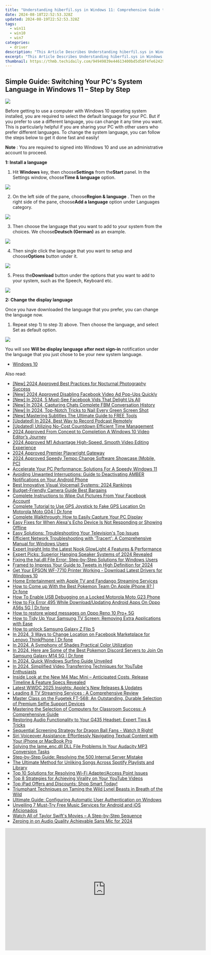 ```yaml
---
title: "Understanding hiberfil.sys in Windows 11: Comprehensive Guide to Deletion"
date: 2024-08-18T22:52:53.328Z
updated: 2024-08-19T22:52:53.328Z
tags:
  - win11
  - win10
  - win7
categories:
  - driver
description: "This Article Describes Understanding hiberfil.sys in Windows 11: Comprehensive Guide to Deletion"
excerpt: "This Article Describes Understanding hiberfil.sys in Windows 11: Comprehensive Guide to Deletion"
thumbnail: https://thmb.techidaily.com/94949839e44613400bd5d58f4fe6242909222f90165f20a133ed7c6cab443aea.png
---
```


## Simple Guide: Switching Your PC's System Language in Windows 11 – Step by Step

![](https://images.drivereasy.com/wp-content/uploads/2016/12/img_5860b3b1da273-600x408.jpg)
  
 Before getting to use a computer with Windows 10 operating system installed, you are required to select the default language for your PC. But if you prefer to use a different language, you can change it any time you want. This is particularly helpful if you are sharing your PC with other users who prefer different languages. To change the system language, you can follow the steps below to get it done fast and easily!
  
**Note** : You are required to signed into Windows 10 and use an administrative account to proceed.
  
**1: Install a language**
  
 1) Hit **Windows** key, then choose**Settings** from the**Start** panel. In the Settings window, choose**Time & language** option.
  
![](https://images.drivereasy.com/wp-content/uploads/2016/12/img_5860b5b15b8b1-600x461.jpg)

 2) On the left side of the pane, choose**Region & language** . Then on the right side of the pane, choose**Add a language** option under Languages category.

![](https://images.drivereasy.com/wp-content/uploads/2016/12/img_5860b59fdc7c1-600x495.jpg)
  
 3) Then choose the language that you want to add to your system from the choices. We choose**Deutsch (German)** as an example.
  
![](https://images.drivereasy.com/wp-content/uploads/2016/12/img_5860c58dd9435-600x504.jpg)
  
 4) Then single click the language that you want to setup and choose**Options** button under it.  
  
![](https://images.drivereasy.com/wp-content/uploads/2016/12/img_5860b6898c198-600x498.jpg)
  
 5) Press the**Download** button under the options that you want to add to your system, such as the Speech, Keyboard etc.
  
![](https://images.drivereasy.com/wp-content/uploads/2016/12/img_5860c737317b3-600x501.jpg)
  
**2: Change the display language**
  
 Once you have downloaded the language that you prefer, you can change the language now.
  
 1) Repeat step 1) to step 3) above. Then choose the language, and select Set as default option.
  
![](https://images.drivereasy.com/wp-content/uploads/2016/12/img_5860ca0636ea1-600x504.jpg)
  
 You will see **Will be display language after next sign-in** notification under the language that you just chose to be your new system language.

* [Windows 10](https://tools.techidaily.com/drivereasy/download/)

<ins class="adsbygoogle"
     style="display:block"
     data-ad-format="autorelaxed"
     data-ad-client="ca-pub-7571918770474297"
     data-ad-slot="1223367746"></ins>



<ins class="adsbygoogle"
     style="display:block"
     data-ad-client="ca-pub-7571918770474297"
     data-ad-slot="8358498916"
     data-ad-format="auto"
     data-full-width-responsive="true"></ins>

<span class="atpl-alsoreadstyle">Also read:</span>
<div><ul>
<li><a href="https://desktop-recording.techidaily.com/new-2024-approved-best-practices-for-nocturnal-photography-success/"><u>[New] 2024 Approved  Best Practices for Nocturnal Photography Success</u></a></li>
<li><a href="https://facebook-video-recording.techidaily.com/new-2024-approved-disabling-facebook-video-ad-pop-ups-quickly/"><u>[New] 2024 Approved  Disabling Facebook Video Ad Pop-Ups Quickly</u></a></li>
<li><a href="https://facebook-video-content.techidaily.com/new-in-2024-5-must-see-facebook-vids-that-delight-us-all/"><u>[New] In 2024, 5 Must-See Facebook Vids That Delight Us All</u></a></li>
<li><a href="https://screen-activity-recording.techidaily.com/new-in-2024-capturing-chats-complete-fbm-conversation-history/"><u>[New] In 2024, Capturing Chats  Complete FBM Conversation History</u></a></li>
<li><a href="https://fox-friendly.techidaily.com/new-in-2024-top-notch-tricks-to-nail-every-green-screen-shot/"><u>[New] In 2024, Top-Notch Tricks to Nail Every Green Screen Shot</u></a></li>
<li><a href="https://extra-skills.techidaily.com/new-mastering-subtitles-the-ultimate-guide-to-free-tools/"><u>[New] Mastering Subtitles  The Ultimate Guide to FREE Tools</u></a></li>
<li><a href="https://digital-screen-recording.techidaily.com/updated-in-2024-best-way-to-record-podcast-remotely/"><u>[Updated] In 2024, Best Way to Record Podcast Remotely</u></a></li>
<li><a href="https://fox-boxes.techidaily.com/updated-utilizing-no-cost-countdown-efficient-time-management/"><u>[Updated] Utilizing No-Cost Countdown  Efficient Time Management</u></a></li>
<li><a href="https://some-techniques.techidaily.com/2024-approved-from-concept-to-completion-a-windows-10-video-editors-journey/"><u>2024 Approved  From Concept to Completion  A Windows 10 Video Editor’s Journey</u></a></li>
<li><a href="https://extra-approaches.techidaily.com/2024-approved-m1-advantage-high-speed-smooth-video-editing-experience/"><u>2024 Approved  M1 Advantage  High-Speed, Smooth Video Editing Experience</u></a></li>
<li><a href="https://fox-links.techidaily.com/2024-approved-premier-playwright-gateway/"><u>2024 Approved  Premier Playwright Gateway</u></a></li>
<li><a href="https://fox-http.techidaily.com/2024-approved-speedy-tempo-change-software-showcase-mobile-pc/"><u>2024 Approved  Speedy Tempo Change Software Showcase (Mobile, PC)</u></a></li>
<li><a href="https://tech-renaissance.techidaily.com/accelerate-your-pc-performance-solutions-for-a-speedy-windows-11/"><u>Accelerate Your PC Performance: Solutions For A Speedy Windows 11</u></a></li>
<li><a href="https://tech-renaissance.techidaily.com/avoiding-unwanted-interruptions-guide-to-deactivating-amber-notifications-on-your-android-phone/"><u>Avoiding Unwanted Interruptions: Guide to Deactivating AMBER Notifications on Your Android Phone</u></a></li>
<li><a href="https://tech-renaissance.techidaily.com/best-innovative-visual-voicemail-systems-2024-rankings/"><u>Best Innovative Visual Voicemail Systems: 2024 Rankings</u></a></li>
<li><a href="https://extra-tips.techidaily.com/budget-friendly-camera-guide-best-bargains/"><u>Budget-Friendly Camera Guide  Best Bargains</u></a></li>
<li><a href="https://tech-renaissance.techidaily.com/complete-instructions-to-wipe-out-pictures-from-your-facebook-account/"><u>Complete Instructions to Wipe Out Pictures From Your Facebook Account</u></a></li>
<li><a href="https://fake-location.techidaily.com/complete-tutorial-to-use-gps-joystick-to-fake-gps-location-on-motorola-moto-g04-drfone-by-drfone-virtual-android/"><u>Complete Tutorial to Use GPS Joystick to Fake GPS Location On Motorola Moto G04 | Dr.fone</u></a></li>
<li><a href="https://tech-renaissance.techidaily.com/complete-walkthrough-how-to-easily-capture-your-pc-display/"><u>Complete Walkthrough: How to Easily Capture Your PC Display</u></a></li>
<li><a href="https://tech-renaissance.techidaily.com/easy-fixes-for-when-alexas-echo-device-is-not-responding-or-showing-offline/"><u>Easy Fixes for When Alexa's Echo Device Is Not Responding or Showing Offline</u></a></li>
<li><a href="https://tech-renaissance.techidaily.com/easy-solutions-troubleshooting-your-televisions-top-issues/"><u>Easy Solutions: Troubleshooting Your Television's Top Issues</u></a></li>
<li><a href="https://tech-renaissance.techidaily.com/efficient-network-troubleshooting-with-tracert-a-comprehensive-manual-for-windows-users/"><u>Efficient Network Troubleshooting with 'Tracert': A Comprehensive Manual for Windows Users</u></a></li>
<li><a href="https://buynow-tips.techidaily.com/expert-insight-into-the-latest-nook-glowlight-4-features-and-performance/"><u>Expert Insight Into the Latest Nook GlowLight 4 Features & Performance</u></a></li>
<li><a href="https://tech-renaissance.techidaily.com/expert-picks-superior-hanging-speaker-systems-of-2024-revealed/"><u>Expert Picks: Superior Hanging Speaker Systems of 2024 Revealed</u></a></li>
<li><a href="https://tech-renaissance.techidaily.com/fixing-the-haldll-file-error-step-by-step-solutions-for-windows-users/"><u>Fixing the hal.dll File Error: Step-by-Step Solutions for Windows Users</u></a></li>
<li><a href="https://twitter-videos.techidaily.com/framed-to-impress-your-guide-to-tweets-in-high-definition-for-2024/"><u>Framed to Impress  Your Guide to Tweets in High Definition for 2024</u></a></li>
<li><a href="https://win-dash.techidaily.com/get-your-epson-wf-7710-printer-working-download-latest-drivers-for-windows-10/"><u>Get Your EPSON WF-7710 Printer Working - Download Latest Drivers for Windows 10</u></a></li>
<li><a href="https://tech-renaissance.techidaily.com/home-entertainment-with-apple-tv-and-fandango-streaming-services/"><u>Home Entertainment with Apple TV and Fandango Streaming Services</u></a></li>
<li><a href="https://ios-pokemon-go.techidaily.com/how-to-come-up-with-the-best-pokemon-team-on-apple-iphone-8-drfone-by-drfone-virtual-ios/"><u>How to Come up With the Best Pokemon Team On Apple iPhone 8? | Dr.fone</u></a></li>
<li><a href="https://android-unlock.techidaily.com/how-to-enable-usb-debugging-on-a-locked-motorola-moto-g23-phone-by-drfone-android/"><u>How To Enable USB Debugging on a Locked Motorola Moto G23 Phone</u></a></li>
<li><a href="https://change-location.techidaily.com/how-to-fix-error-495-while-downloadupdating-android-apps-on-oppo-a56s-5g-drfone-by-drfone-fix-android-problems-fix-android-problems/"><u>How to Fix Error 495 While Download/Updating Android Apps On Oppo A56s 5G | Dr.fone</u></a></li>
<li><a href="https://blog-min.techidaily.com/how-to-restore-wiped-messages-on-oppo-reno-10-proplus-5g-by-fonelab-android-recover-messages/"><u>How to restore wiped messages on Oppo Reno 10 Pro+ 5G</u></a></li>
<li><a href="https://tech-renaissance.techidaily.com/how-to-tidy-up-your-samsung-tv-screen-removing-extra-applications-with-ease/"><u>How to Tidy Up Your Samsung TV Screen: Removing Extra Applications with Ease</u></a></li>
<li><a href="https://review-topics.techidaily.com/how-to-unlock-samsung-galaxy-z-flip-5-by-drfone-android-unlock-android-unlock/"><u>How to unlock Samsung Galaxy Z Flip 5</u></a></li>
<li><a href="https://fake-location.techidaily.com/in-2024-3-ways-to-change-location-on-facebook-marketplace-for-lenovo-thinkphone-drfone-by-drfone-virtual-android/"><u>In 2024, 3 Ways to Change Location on Facebook Marketplace for Lenovo ThinkPhone | Dr.fone</u></a></li>
<li><a href="https://extra-tips.techidaily.com/in-2024-a-symphony-of-shades-practical-color-utilization/"><u>In 2024, A Symphony of Shades  Practical Color Utilization</u></a></li>
<li><a href="https://change-location.techidaily.com/in-2024-here-are-some-of-the-best-pokemon-discord-servers-to-join-on-samsung-galaxy-m14-5g-drfone-by-drfone-virtual-android/"><u>In 2024, Here are Some of the Best Pokemon Discord Servers to Join On Samsung Galaxy M14 5G | Dr.fone</u></a></li>
<li><a href="https://extra-skills.techidaily.com/in-2024-quick-windows-surfing-guide-unveiled/"><u>In 2024, Quick Windows Surfing Guide Unveiled</u></a></li>
<li><a href="https://youtube-data.techidaily.com/24-simplified-video-transferring-techniques-for-youtube-enthusiasts/"><u>In 2024, Simplified Video Transferring Techniques for YouTube Enthusiasts</u></a></li>
<li><a href="https://tech-renaissance.techidaily.com/inside-look-at-the-new-m4-mac-mini-anticipated-costs-release-timeline-and-feature-specs-revealed/"><u>Inside Look at the New M4 Mac Mini – Anticipated Costs, Release Timeline & Feature Specs Revealed</u></a></li>
<li><a href="https://tech-renaissance.techidaily.com/latest-wwdc-2025-insights-apples-new-releases-and-updates/"><u>Latest WWDC 2025 Insights: Apple's New Releases & Updates</u></a></li>
<li><a href="https://tech-renaissance.techidaily.com/leading-8-tv-streaming-services-a-comprehensive-review/"><u>Leading 8 TV Streaming Services : A Comprehensive Review</u></a></li>
<li><a href="https://tech-renaissance.techidaily.com/master-class-on-the-fugetek-ft-568-an-outstanding-durable-selection-of-premium-selfie-support-devices/"><u>Master Class on the Fugetek FT-568: An Outstanding, Durable Selection of Premium Selfie Support Devices</u></a></li>
<li><a href="https://tech-renaissance.techidaily.com/mastering-the-selection-of-computers-for-classroom-success-a-comprehensive-guide/"><u>Mastering the Selection of Computers for Classroom Success: A Comprehensive Guide</u></a></li>
<li><a href="https://sound-issues.techidaily.com/restoring-audio-functionality-to-your-g435-headset-expert-tips-and-tricks/"><u>Restoring Audio Functionality to Your G435 Headset: Expert Tips & Tricks</u></a></li>
<li><a href="https://tech-renaissance.techidaily.com/sequential-screening-strategy-for-dragon-ball-fans-watch-it-right/"><u>Sequential Screening Strategy for Dragon Ball Fans - Watch It Right!</u></a></li>
<li><a href="https://tech-renaissance.techidaily.com/siri-voiceover-assistance-effortlessly-navigating-textual-content-with-your-iphone-or-macbook-pro/"><u>Siri Voiceover Assistance: Effortlessly Navigating Textual Content with Your iPhone or MacBook Pro</u></a></li>
<li><a href="https://tech-renaissance.techidaily.com/solving-the-lameencdll-dll-file-problems-in-your-audacity-mp3-conversion-tasks/"><u>Solving the lame_enc.dll DLL File Problems In Your Audacity MP3 Conversion Tasks</u></a></li>
<li><a href="https://tech-renaissance.techidaily.com/step-by-step-guide-resolving-the-500-internal-server-mistake/"><u>Step-by-Step Guide: Resolving the 500 Internal Server Mistake</u></a></li>
<li><a href="https://tech-renaissance.techidaily.com/the-ultimate-method-for-unliking-songs-across-spotify-playlists-and-library/"><u>The Ultimate Method for Unliking Songs Across Spotify Playlists and Library</u></a></li>
<li><a href="https://tech-renaissance.techidaily.com/top-10-solutions-for-resolving-wi-fi-adapteraccess-point-issues/"><u>Top 10 Solutions for Resolving Wi-Fi Adapter/Access Point Issues</u></a></li>
<li><a href="https://tech-renaissance.techidaily.com/top-8-strategies-for-achieving-virality-on-your-youtube-videos/"><u>Top 8 Strategies for Achieving Virality on Your YouTube Videos</u></a></li>
<li><a href="https://tech-renaissance.techidaily.com/top-ipad-offers-and-discounts-shop-smart-today/"><u>Top iPad Offers and Discounts: Shop Smart Today!</u></a></li>
<li><a href="https://tech-renaissance.techidaily.com/triumphant-techniques-on-taming-the-wild-lynel-beasts-in-breath-of-the-wild/"><u>Triumphant Techniques on Taming the Wild Lynel Beasts in Breath of the Wild</u></a></li>
<li><a href="https://tech-renaissance.techidaily.com/ultimate-guide-configuring-automatic-user-authentication-on-windows/"><u>Ultimate Guide: Configuring Automatic User Authentication on Windows</u></a></li>
<li><a href="https://tech-renaissance.techidaily.com/unveiling-7-must-try-free-music-services-for-android-and-ios-aficionados/"><u>Unveiling 7 Must-Try Free Music Services for Android and iOS Aficionados</u></a></li>
<li><a href="https://tech-renaissance.techidaily.com/watch-all-of-taylor-swifts-movies-a-step-by-step-sequence/"><u>Watch All of Taylor Swift's Movies – A Step-by-Step Sequence</u></a></li>
<li><a href="https://facebook-video-footage.techidaily.com/zeroing-in-on-audio-quality-achievable-sans-mic-for-2024/"><u>Zeroing in on Audio Quality  Achievable Sans Mic for 2024</u></a></li>
</ul></div>

<!-- affiliate ads begin -->
<a href="https://secure.2checkout.com/order/checkout.php?PRODS=2337838&QTY=1&AFFILIATE=108875&CART=1"><iframe width="640" height="390" src="https://www.youtube.com/embed/rzZwphIv4RM" title="APFill - Ink and Toner Coverage Calculator" frameborder="0" allow="accelerometer; autoplay; clipboard-write; encrypted-media; gyroscope; picture-in-picture; web-share" referrerpolicy="strict-origin-when-cross-origin" allowfullscreen></iframe></a>
<!-- affiliate ads end -->